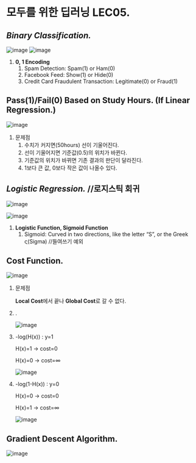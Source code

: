 # 모두를 위한 딥러닝 LEC05.
## *Binary Classification.*
![image](https://user-images.githubusercontent.com/66259854/93319260-a0f68400-f84a-11ea-9e6b-8e4e4f5f47cf.png)
![image](https://user-images.githubusercontent.com/66259854/93319278-a3f17480-f84a-11ea-803a-29e5679b5de6.png)
1. **0, 1 Encoding**
   1) Spam Detection: Spam(1) or Ham(0)
   2) Facebook Feed: Show(1) or Hide(0)
   3) Credit Card Fraudulent Transaction: Legitimate(0) or Fraud(1)

## Pass(1)/Fail(0) Based on Study Hours. (If Linear Regression.)
![image](https://user-images.githubusercontent.com/66259854/93319287-a653ce80-f84a-11ea-9fa9-c29e280da06d.png)

1. 문제점
   1) 수치가 커지면(50hours) 선이 기울어진다.
   2) 선이 기울어지면 기준값(0.5)의 위치가 바뀐다.
   3) 기준값의 위치가 바뀌면 기존 결과의 판단이 달라진다.
   4) 1보다 큰 값, 0보다 작은 값이 나올수 있다.

## *Logistic Regression.* //로지스틱 회귀
![image](https://user-images.githubusercontent.com/66259854/93319420-cedbc880-f84a-11ea-8161-d3d7e234b057.png)

![image](https://user-images.githubusercontent.com/66259854/93319293-ab188280-f84a-11ea-8de7-866a84826641.png)

1. **Logistic Function, Sigmoid Function**
   1) Sigmoid: Curved in two directions, like the letter “S”, or the Greek ς(Sigma) //들여쓰기 예외
   
## Cost Function.
![image](https://user-images.githubusercontent.com/66259854/93319309-b10e6380-f84a-11ea-9684-56f4e6838da9.png)
   
1. 문제점

   **Local Cost**에서 끝나 **Global Cost**로 갈 수 없다.

2. .

   ![image](https://user-images.githubusercontent.com/66259854/93319512-e74be300-f84a-11ea-9526-1ecdfcae2758.png)

3. -log(H(x)) : y=1
   
   H(x)=1 → cost=0
   
   H(x)=0 → cost=∞
   
   ![image](https://user-images.githubusercontent.com/66259854/93319535-f29f0e80-f84a-11ea-982e-e817e606da5c.png)

4. -log⁡(1-H(x)) ∶ y=0

   H(x)=0 → cost=0
   
   H(x)=1 → cost=∞

   ![image](https://user-images.githubusercontent.com/66259854/93319542-f5016880-f84a-11ea-9681-4f734c0755a8.png)
   
## Gradient Descent Algorithm.
![image](https://user-images.githubusercontent.com/66259854/93319573-fdf23a00-f84a-11ea-9287-edb61ddc04aa.png)
